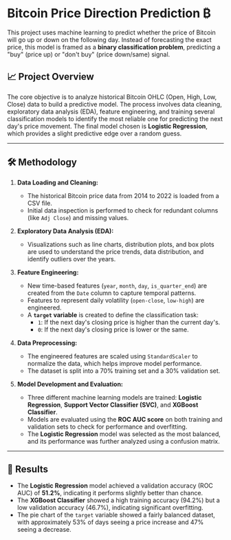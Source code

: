 # Bitcoin Price Direction Prediction ₿

This project uses machine learning to predict whether the price of Bitcoin will go up or down on the following day. Instead of forecasting the exact price, this model is framed as a **binary classification problem**, predicting a "buy" (price up) or "don't buy" (price down/same) signal.

## 📈 Project Overview

The core objective is to analyze historical Bitcoin OHLC (Open, High, Low, Close) data to build a predictive model. The process involves data cleaning, exploratory data analysis (EDA), feature engineering, and training several classification models to identify the most reliable one for predicting the next day's price movement. The final model chosen is **Logistic Regression**, which provides a slight predictive edge over a random guess.

-----

## 🛠️ Methodology

1.  **Data Loading and Cleaning:**

      * The historical Bitcoin price data from 2014 to 2022 is loaded from a CSV file.
      * Initial data inspection is performed to check for redundant columns (like `Adj Close`) and missing values.

2.  **Exploratory Data Analysis (EDA):**

      * Visualizations such as line charts, distribution plots, and box plots are used to understand the price trends, data distribution, and identify outliers over the years.

3.  **Feature Engineering:**

      * New time-based features (`year`, `month`, `day`, `is_quarter_end`) are created from the `Date` column to capture temporal patterns.
      * Features to represent daily volatility (`open-close`, `low-high`) are engineered.
      * A **`target` variable** is created to define the classification task:
          * `1`: If the next day's closing price is higher than the current day's.
          * `0`: If the next day's closing price is lower or the same.

4.  **Data Preprocessing:**

      * The engineered features are scaled using `StandardScaler` to normalize the data, which helps improve model performance.
      * The dataset is split into a 70% training set and a 30% validation set.

5.  **Model Development and Evaluation:**

      * Three different machine learning models are trained: **Logistic Regression**, **Support Vector Classifier (SVC)**, and **XGBoost Classifier**.
      * Models are evaluated using the **ROC AUC score** on both training and validation sets to check for performance and overfitting.
      * The **Logistic Regression** model was selected as the most balanced, and its performance was further analyzed using a confusion matrix.

-----

## 🚀 Results

  * The **Logistic Regression** model achieved a validation accuracy (ROC AUC) of **51.2%**, indicating it performs slightly better than chance.
  * The **XGBoost Classifier** showed a high training accuracy (94.2%) but a low validation accuracy (46.7%), indicating significant overfitting.
  * The pie chart of the `target` variable showed a fairly balanced dataset, with approximately 53% of days seeing a price increase and 47% seeing a decrease.
